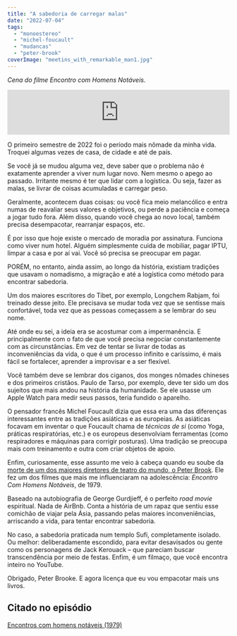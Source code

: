 ```yaml
---
title: "A sabedoria de carregar malas"
date: "2022-07-04"
tags: 
  - "monoestereo"
  - "michel-foucault"
  - "mudancas"
  - "peter-brook"
coverImage: "meetins_with_remarkable_man1.jpg"
---
```


_Cena do filme Encontro com Homens Notáveis._

<iframe src="https://anchor.fm/monoestereo/embed/episodes/A-sabedoria-de-carregar-malas-e1kq41a" height="102px" width="100%" frameborder="0" scrolling="no"></iframe>

O primeiro semestre de 2022 foi o período mais nômade da minha vida. Troquei algumas vezes de casa, de cidade e até de país.

Se você já se mudou alguma vez, deve saber que o problema não é exatamente aprender a viver num lugar novo. Nem mesmo o apego ao passado. Irritante mesmo é ter que lidar com a logística. Ou seja, fazer as malas, se livrar de coisas acumuladas e carregar peso.

Geralmente, acontecem duas coisas: ou você fica meio melancólico e entra numas de reavaliar seus valores e objetivos, ou perde a paciência e começa a jogar tudo fora. Além disso, quando você chega ao novo local, também precisa desempacotar, rearranjar espaços, etc.

É por isso que hoje existe o mercado de moradia por assinatura. Funciona como viver num hotel. Alguém simplesmente cuida de mobiliar, pagar IPTU, limpar a casa e por aí vai. Você só precisa se preocupar em pagar.

PORÉM, no entanto, ainda assim, ao longo da história, existiam tradições que usavam o nomadismo, a migração e até a logística como método para encontrar sabedoria.

Um dos maiores escritores do Tibet, por exemplo, Longchem Rabjam, foi treinado desse jeito. Ele precisava se mudar toda vez que se sentisse mais confortável, toda vez que as pessoas começassem a se lembrar do seu nome.

Até onde eu sei, a ideia era se acostumar com a impermanência. E principalmente com o fato de que você precisa negociar constantemente com as circunstâncias. Em vez de tentar se livrar de todas as inconveniências da vida, o que é um processo infinito e caríssimo, é mais fácil se fortalecer, aprender a improvisar e a ser flexível.

Você também deve se lembrar dos ciganos, dos monges nômades chineses e dos primeiros cristãos. Paulo de Tarso, por exemplo, deve ter sido um dos sujeitos que mais andou na história da humanidade. Se ele usasse um Apple Watch para medir seus passos, teria fundido o aparelho.

O pensador francês Michel Foucault dizia que essa era uma das diferenças interessantes entre as tradições asiáticas e as europeias. As asiáticas focavam em inventar o que Foucault chama de _técnicas de si_ (como Yoga, práticas respiratórias, etc.) e os europeus desenvolviam ferramentas (como respiradores e máquinas para corrigir posturas). Uma tradição se preocupa mais com treinamento e outra com criar objetos de apoio.

Enfim, curiosamente, esse assunto me veio à cabeça quando eu soube da [morte de um dos maiores diretores de teatro do mundo, o Peter Brook](https://g1.globo.com/pop-arte/noticia/2022/07/04/peter-brook-lenda-do-teatro-britanico-morre-aos-97-anos.ghtml). Ele fez um dos filmes que mais me influenciaram na adolescência: _Encontro Com Homens Notáveis_, de 1979.

Baseado na autobiografia de George Gurdjieff, é o perfeito _road movie_ espiritual. Nada de AirBnb. Conta a história de um rapaz que sentiu esse comichão de viajar pela Ásia, passando pelas maiores inconveniências, arriscando a vida, para tentar encontrar sabedoria.

No caso, a sabedoria praticada num templo Sufi, completamente isolado. Ou melhor: deliberadamente escondido, para evitar desavisados ou gente como os personagens de Jack Kerouack – que pareciam buscar transcendência por meio de festas. Enfim, é um filmaço, que você encontra inteiro no YouTube.

Obrigado, Peter Brooke. E agora licença que eu vou empacotar mais uns livros.

## Citado no episódio

[Encontros com homens notáveis (1979)](https://www.youtube.com/watch?v=_DwXRuIoMGI)
